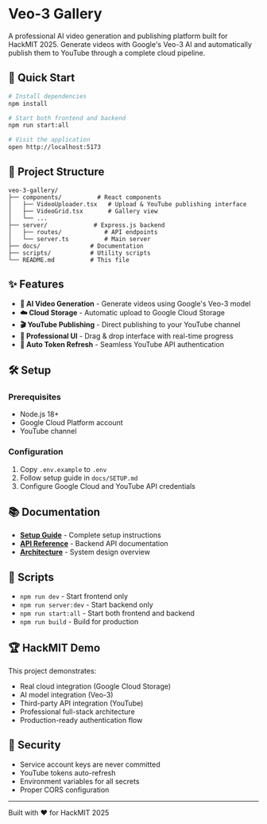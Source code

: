 # Veo-3 Gallery

A professional AI video generation and publishing platform built for HackMIT 2025. Generate videos with Google's Veo-3 AI and automatically publish them to YouTube through a complete cloud pipeline.

## 🚀 Quick Start

```bash
# Install dependencies
npm install

# Start both frontend and backend
npm run start:all

# Visit the application
open http://localhost:5173
```

## 📁 Project Structure

```
veo-3-gallery/
├── components/          # React components
│   ├── VideoUploader.tsx   # Upload & YouTube publishing interface
│   ├── VideoGrid.tsx       # Gallery view
│   └── ...
├── server/             # Express.js backend
│   ├── routes/            # API endpoints
│   └── server.ts          # Main server
├── docs/              # Documentation
├── scripts/           # Utility scripts
└── README.md          # This file
```

## ✨ Features

- **🤖 AI Video Generation** - Generate videos using Google's Veo-3 model
- **☁️ Cloud Storage** - Automatic upload to Google Cloud Storage
- **🎬 YouTube Publishing** - Direct publishing to your YouTube channel
- **🎨 Professional UI** - Drag & drop interface with real-time progress
- **🔄 Auto Token Refresh** - Seamless YouTube API authentication

## 🛠️ Setup

### Prerequisites
- Node.js 18+
- Google Cloud Platform account
- YouTube channel

### Configuration
1. Copy `.env.example` to `.env`
2. Follow setup guide in `docs/SETUP.md`
3. Configure Google Cloud and YouTube API credentials

## 📚 Documentation

- **[Setup Guide](docs/SETUP.md)** - Complete setup instructions
- **[API Reference](docs/API.md)** - Backend API documentation
- **[Architecture](docs/ARCHITECTURE.md)** - System design overview

## 🎯 Scripts

- `npm run dev` - Start frontend only
- `npm run server:dev` - Start backend only
- `npm run start:all` - Start both frontend and backend
- `npm run build` - Build for production

## 🏆 HackMIT Demo

This project demonstrates:
- Real cloud integration (Google Cloud Storage)
- AI model integration (Veo-3)
- Third-party API integration (YouTube)
- Professional full-stack architecture
- Production-ready authentication flow

## 🔐 Security

- Service account keys are never committed
- YouTube tokens auto-refresh
- Environment variables for all secrets
- Proper CORS configuration

---

Built with ❤️ for HackMIT 2025

